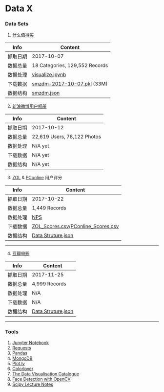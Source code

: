 Data X
===

### Data Sets

1. [什么值得买](http://www.smzdm.com/)


| Info | Content |
| ------------- | ------------- |
| 抓取日期  | 2017-10-07  |
| 数据总量  |   18 Categories, 129,552 Records |
| 数据处理  | [visualize.ipynb](Smzdm/visualize.ipynb) |
| 下载数据  | [smzdm-2017-10-07.pkl](Smzdm/smzdm-2017-10-07.pkl) (33M) |
| 数据结构  | [smzdm.json](Smzdm/smzdm.json) |

2. [新浪微博用户相册](http://weibo.com/)

| Info | Content |
| ------------- | ------------- |
| 抓取日期  | 2017-10-12  |
| 数据总量  |   22,619 Users, 78,122 Photos |
| 数据处理  | N/A yet |
| 下载数据  | N/A yet |
| 数据结构  | N/A yet |

3. [ZOL](http://mobile.zol.com.cn/) & [PConline](http://mobile.pconline.com.cn/) 用户评分

| Info | Content |
| ------------- | ------------- |
| 抓取日期  | 2017-10-22  |
| 数据总量  | 1,449 Records |
| 数据处理  | [NPS](TechReview/NPS.ipynb) |
| 下载数据  | [ZOL\_Scores.csv](TechReview/ZOL\_Scores.csv)/[PConline\_Scores.csv](TechReview/PConline\_Scores.csv) |
| 数据结构  | [Data Struture.json](TechReview/Data%20Structure.json) |

---

4. [ 豆瓣电影](https://movie.douban.com/)

| Info | Content |
| ------------- | ------------- |
| 抓取日期  | 2017-11-25  |
| 数据总量  | 4,999 Records |
| 数据处理  | N/A |
| 下载数据  | N/A |
| 数据结构  | [Data Struture.json](Douban/Data%20Structure.json) |

---

### Tools

1. [Jupyter Notebook](http://jupyter.org/)
2. [Requests](http://docs.python-requests.org/en/master/)
3. [Pandas](http://pandas.pydata.org/)
4. [MongoDB](https://docs.mongodb.com/manual/)
5. [Plot.ly](https://plot.ly/python/)
6. [Colorlover](https://plot.ly/ipython-notebooks/color-scales)
7. [The Data Visualisation Catalogue](https://datavizcatalogue.com/index.html)
8. [Face Detection with OpenCV](https://docs.opencv.org/trunk/d7/d8b/tutorial_py_face_detection.html)
9. [Scipy Lecture Notes](http://www.scipy-lectures.org/index.html)
